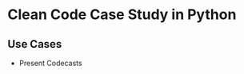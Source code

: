 Clean Code Case Study in Python
=================================

Use Cases
--------
- Present Codecasts

